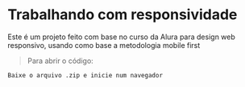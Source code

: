 <h1> Trabalhando com responsividade </h1>

Este é um projeto feito com base no curso da Alura para design web responsivo, usando como base a metodologia mobile first

>Para abrir o código:

```
Baixe o arquivo .zip e inicie num navegador

```